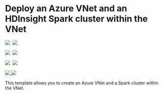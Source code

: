 # Deploy an Azure VNet and an HDInsight Spark cluster within the VNet

<IMG SRC="https://azbotstorage.blob.core.windows.net/badges/101-hdinsight-spark-linux-vnet/PublicLastTestDate.svg" />&nbsp;
<IMG SRC="https://azbotstorage.blob.core.windows.net/badges/101-hdinsight-spark-linux-vnet/PublicDeployment.svg" />&nbsp;

<IMG SRC="https://azbotstorage.blob.core.windows.net/badges/101-hdinsight-spark-linux-vnet/FairfaxLastTestDate.svg" />&nbsp;
<IMG SRC="https://azbotstorage.blob.core.windows.net/badges/101-hdinsight-spark-linux-vnet/FairfaxDeployment.svg" />&nbsp;

<IMG SRC="https://azbotstorage.blob.core.windows.net/badges/101-hdinsight-spark-linux-vnet/BestPracticeResult.svg" />&nbsp;
<IMG SRC="https://azbotstorage.blob.core.windows.net/badges/101-hdinsight-spark-linux-vnet/CredScanResult.svg" />&nbsp;

<a href="https://portal.azure.com/#create/Microsoft.Template/uri/https%3A%2F%2Fraw.githubusercontent.com%2FAzure%2Fazure-quickstart-templates%2Fmaster%2F101-hdinsight-spark-linux-vnet%2Fazuredeploy.json" target="_blank">
    <img src="http://azuredeploy.net/deploybutton.png"/>
</a>
<a href="http://armviz.io/#/?load=https%3A%2F%2Fraw.githubusercontent.com%2FAzure%2Fazure-quickstart-templates%2Fmaster%2F101-hdinsight-spark-linux-vnet%2Fazuredeploy.json" target="_blank">
    <img src="http://armviz.io/visualizebutton.png"/>
</a>

This template allows you to create an Azure VNet and a Spark cluster within the VNet. 
